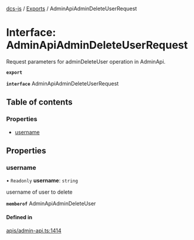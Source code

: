 [dcs-js](../README.md) / [Exports](../modules.md) / AdminApiAdminDeleteUserRequest

# Interface: AdminApiAdminDeleteUserRequest

Request parameters for adminDeleteUser operation in AdminApi.

**`export`**

**`interface`** AdminApiAdminDeleteUserRequest

## Table of contents

### Properties

- [username](AdminApiAdminDeleteUserRequest.md#username)

## Properties

### <a id="username" name="username"></a> username

• `Readonly` **username**: `string`

username of user to delete

**`memberof`** AdminApiAdminDeleteUser

#### Defined in

[apis/admin-api.ts:1414](https://github.com/unfoldingWord/dcs-js/blob/b29eb7a/apis/admin-api.ts#L1414)

